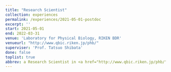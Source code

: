 ```yaml
---
title: "Research Scientist"
collection: experiences
permalink: /experiences/2021-05-01-postdoc
excerpt: ''
start: 2021-05-01
end: 2022-03-31
venue: 'Laboratory for Physical Biology, RIKEN BDR'
venueurl: "http://www.qbic.riken.jp/phb/"
superviser: 'Prof. Tatsuo Shibata'
done: false
toplist: true
abbrev: a Research Scientist in <a href="http://www.qbic.riken.jp/phb/">Shibata Lab</a>, RIKEN BDR, Japan
---
```


